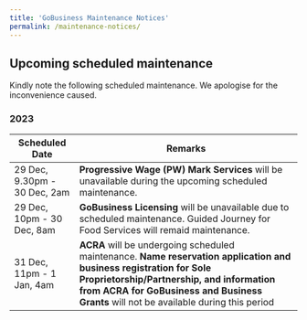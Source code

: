 ```yaml
---
title: 'GoBusiness Maintenance Notices'
permalink: /maintenance-notices/
---
```


## Upcoming scheduled maintenance

Kindly note the following scheduled maintenance. We apologise for the inconvenience caused.

### 2023 

| **Scheduled Date** | **Remarks** |  
|  -----------   | ---------------- |
| 29 Dec, 9.30pm - 30 Dec, 2am | **Progressive Wage (PW) Mark Services** will be unavailable during the upcoming scheduled maintenance. | 
| 29 Dec, 10pm - 30 Dec, 8am | **GoBusiness Licensing** will be unavailable due to scheduled maintenance. Guided Journey for Food Services will remaid maintenance. | 
| 31 Dec, 11pm - 1 Jan, 4am | **ACRA** will be undergoing scheduled maintenance. **Name reservation application and business registration for Sole Proprietorship/Partnership, and information from ACRA for GoBusiness and Business Grants** will not be available during this period |



<script src="/jquery/jquery.min.js"></script>
<script src="/jquery/resize-tables.js"></script>
